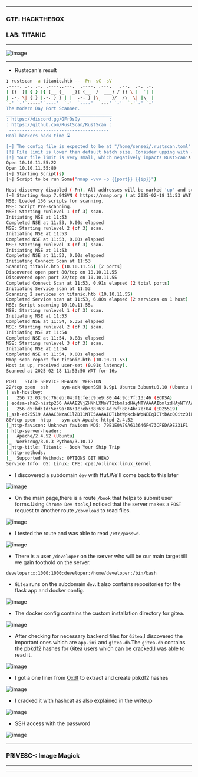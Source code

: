 ---------------

### CTF: HACKTHEBOX
### LAB: TITANIC

----------------

![image](https://github.com/user-attachments/assets/c569dd2e-6082-4668-88d7-9d752cab0fcd)

----------------

- Rustscan's result

```bash
❯ rustscan -a titanic.htb -- -Pn -sC -sV
.----. .-. .-. .----..---.  .----. .---.   .--.  .-. .-.
| {}  }| { } |{ {__ {_   _}{ {__  /  ___} / {} \ |  `| |
| .-. \| {_} |.-._} } | |  .-._} }\     }/  /\  \| |\  |
`-' `-'`-----'`----'  `-'  `----'  `---' `-'  `-'`-' `-'
The Modern Day Port Scanner.
________________________________________
: https://discord.gg/GFrQsGy           :
: https://github.com/RustScan/RustScan :
 --------------------------------------
Real hackers hack time ⌛

[~] The config file is expected to be at "/home/sensei/.rustscan.toml"
[!] File limit is lower than default batch size. Consider upping with --ulimit. May cause harm to sensitive servers
[!] Your file limit is very small, which negatively impacts RustScan's speed. Use the Docker image, or up the Ulimit with '--ulimit 5000'. 
Open 10.10.11.55:22
Open 10.10.11.55:80
[~] Starting Script(s)
[>] Script to be run Some("nmap -vvv -p {{port}} {{ip}}")

Host discovery disabled (-Pn). All addresses will be marked 'up' and scan times may be slower.
[~] Starting Nmap 7.94SVN ( https://nmap.org ) at 2025-02-18 11:53 WAT
NSE: Loaded 156 scripts for scanning.
NSE: Script Pre-scanning.
NSE: Starting runlevel 1 (of 3) scan.
Initiating NSE at 11:53
Completed NSE at 11:53, 0.00s elapsed
NSE: Starting runlevel 2 (of 3) scan.
Initiating NSE at 11:53
Completed NSE at 11:53, 0.00s elapsed
NSE: Starting runlevel 3 (of 3) scan.
Initiating NSE at 11:53
Completed NSE at 11:53, 0.00s elapsed
Initiating Connect Scan at 11:53
Scanning titanic.htb (10.10.11.55) [2 ports]
Discovered open port 80/tcp on 10.10.11.55
Discovered open port 22/tcp on 10.10.11.55
Completed Connect Scan at 11:53, 0.91s elapsed (2 total ports)
Initiating Service scan at 11:53
Scanning 2 services on titanic.htb (10.10.11.55)
Completed Service scan at 11:53, 6.80s elapsed (2 services on 1 host)
NSE: Script scanning 10.10.11.55.
NSE: Starting runlevel 1 (of 3) scan.
Initiating NSE at 11:53
Completed NSE at 11:54, 6.35s elapsed
NSE: Starting runlevel 2 (of 3) scan.
Initiating NSE at 11:54
Completed NSE at 11:54, 0.88s elapsed
NSE: Starting runlevel 3 (of 3) scan.
Initiating NSE at 11:54
Completed NSE at 11:54, 0.00s elapsed
Nmap scan report for titanic.htb (10.10.11.55)
Host is up, received user-set (0.91s latency).
Scanned at 2025-02-18 11:53:50 WAT for 16s

PORT   STATE SERVICE REASON  VERSION
22/tcp open  ssh     syn-ack OpenSSH 8.9p1 Ubuntu 3ubuntu0.10 (Ubuntu Linux; protocol 2.0)
| ssh-hostkey: 
|   256 73:03:9c:76:eb:04:f1:fe:c9:e9:80:44:9c:7f:13:46 (ECDSA)
| ecdsa-sha2-nistp256 AAAAE2VjZHNhLXNoYTItbmlzdHAyNTYAAAAIbmlzdHAyNTYAAABBBGZG4yHYcDPrtn7U0l+ertBhGBgjIeH9vWnZcmqH0cvmCNvdcDY/ItR3tdB4yMJp0ZTth5itUVtlJJGHRYAZ8Wg=
|   256 d5:bd:1d:5e:9a:86:1c:eb:88:63:4d:5f:88:4b:7e:04 (ED25519)
|_ssh-ed25519 AAAAC3NzaC1lZDI1NTE5AAAAIDT1btWpkcbHWpNEEqICTtbAcQQitzOiPOmc3ZE0A69Z
80/tcp open  http    syn-ack Apache httpd 2.4.52
|_http-favicon: Unknown favicon MD5: 79E1E0A79A613646F473CFEDA9E231F1
| http-server-header: 
|   Apache/2.4.52 (Ubuntu)
|_  Werkzeug/3.0.3 Python/3.10.12
|_http-title: Titanic - Book Your Ship Trip
| http-methods: 
|_  Supported Methods: OPTIONS GET HEAD
Service Info: OS: Linux; CPE: cpe:/o:linux:linux_kernel
```

-  I discovered a subdomain `dev` with ffuf.We'll come back to this later

![image](https://github.com/user-attachments/assets/3c80c7ac-2a3f-40d2-87b8-b7980e04e473)

-  On the main page,there is a route `/book` that helps to submit user forms.Using `Chrome Dev tools`,I noticed that the server makes a `POST` request
to another route `/download` to read files.

![image](https://github.com/user-attachments/assets/0357de7f-837e-42e3-8c69-ccd506d6ee4d)

- I tested the route and was able to read `/etc/passwd`.

![image](https://github.com/user-attachments/assets/0a3a236b-613b-45a5-a10a-7d5de27a0f97)

- There is a user `/developer` on the server who will be our main target till we gain foothold on the server.

```text
developer:x:1000:1000:developer:/home/developer:/bin/bash
```

- `Gitea` runs on the subdomain `dev`.It also contains repositories for the flask app and docker config.

![image](https://github.com/user-attachments/assets/11d61cbc-fd00-4cc6-8bbc-cb32ba1287a5)

- The docker config contains the custom installation directory for gitea.

![image](https://github.com/user-attachments/assets/8aa9ad3d-c0f1-41bb-b543-f4da1be92cdb)

- After checking for necessary backend files for `Gitea`,I discovered the important ones which are `app.ini` and `gitea.db`.The `gitea.db` contains the pbkdf2 hashes for Gitea users which can be cracked.I was able to read it.

![image](https://github.com/user-attachments/assets/32effff5-67b6-4ced-ad11-3db616a6e38f)

- I got a one liner from [Oxdf](https://0xdf.gitlab.io/2024/12/14/htb-compiled.html#winrm) to extract and create pbkdf2 hashes

![image](https://github.com/user-attachments/assets/469286d1-2e60-4b25-8d95-038af68a2c8b)

- I cracked it with hashcat as also explained in the writeup

![image](https://github.com/user-attachments/assets/e00a6901-5178-4b40-bccc-e48e7cdde03d)

- SSH access with the password

![image](https://github.com/user-attachments/assets/3b3b0f38-9725-48f6-bd5c-1ae99a9968e9)

-----------------

### PRIVESC-: Image Magick

-----------------


-----------------










